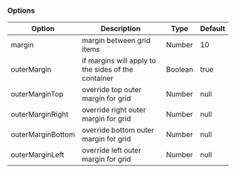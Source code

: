 ### Options

Option | Description | Type | Default
------------ | ------------- | ------------- | -------------
margin | margin between grid items | Number | 10
outerMargin | if margins will apply to the sides of the container | Boolean | true
outerMarginTop | override top outer margin for grid | Number | null
outerMarginRight | override right outer margin for grid | Number | null
outerMarginBottom | override bottom outer margin for grid | Number | null
outerMarginLeft | override left outer margin for grid | Number | null
